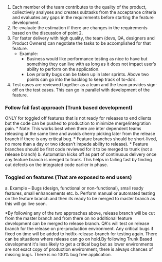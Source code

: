 1. Each member of the team contributes to the quality of the product, collectively analyses and creates subtasks from the acceptance          criteria and evaluates any gaps in the requirements before starting the feature development.
2. Re-evaluate the estimation if there are changes in the requirements based on the discussion of point 2.
3. For faster delivery with high quality, the team (devs, QA, designers and Product Owners) can negotiate the tasks to be accomplished for    that feature.
   * Example:
       * Business would like performance testing as nice to have but something they can live with as long as it does not impact user’s              ability to perform on the application.
       * Low priority bugs can be taken up in later sprints.
      Above two points can go into the backlog to keep track of to-do’s.
4. Test cases are reviewed together as a team and the team provides sign-off on the test cases. This can go in parallel with development      of the feature.

### Follow fail fast approach (Trunk based development)
ONLY for toggled off features that is not ready for releases to end clients but the code can be pushed to production to minimize          merge/integration pain.
      * Note: This works best when there are inter dependent teams releasing at the same time and avoids cherry picking later from the                   release branch if there is any critical bug.
      * Feature branches should be short-lived, no more than a day or two (doesn’t impede ability to release).
      * Feature branches should be first code reviewed for it to be merged to trunk (not a release branch)
b. Automation kicks off as part of continuous delivery once any feature branch is merged to trunk. This helps in failing fast by
   finding out defects on the integrated code earlier in phase.

### Toggled on features (That are exposed to end users)
a. Example – Bugs (design, functional or non-functional), small ready features, small enhancements etc.
b. Perform manual or automated testing on the feature branch and then its ready to be merged to master branch as this will go live soon.

*By following any of the two approaches above, release branch will be cut from the master branch and from there on no additional feature development can be merged to release branch. QA's will test on release branch for the release on pre-production environment. Any critical bugs if fixed on time will be added to hotfix-release-branch for testing again. There can be situations where release can go on hold.By following Trunk Based development it's less likely to get a critical bug but as lower environments are not exact copy of production environment, there is always chances of missing bugs. There is no 100% bug free application. 
